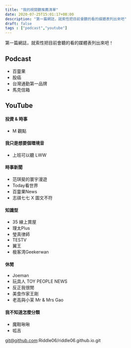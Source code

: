 ```yaml
---
title: "我的視閱聽推薦清單"
date: 2020-07-25T15:01:17+08:00
description: "第一篇網誌，就索性把目前會聽的看的媒體表列出來吧"
draft: false
tags : ["podcast","youtube"]
---
```


第一篇網誌，就索性把目前會聽的看的媒體表列出來吧！
<!--more-->
## Podcast
- 百靈果
- 股癌
- 台灣通勤第一品牌
- 馬克信箱

## YouTube

#### 投資 & 時事
- M 觀點

#### 我只是想要個環境音
- 上班可以聽 LWW

#### 時事新聞
- 范琪斐的寰宇漫遊
- Today看世界
- 百靈果News
- 志祺七七 X 圖文不符

#### 知識型
- 35 線上賞屋
- 理太Plus
- 瑩真律師
- TESTV
- 翼王
- 极客湾Geekerwan

#### 休閒
- Joeman
- 玩具人 TOY PEOPLE NEWS
- 反正我很閒
- 美食作家王剛
- 老高與小茉 Mr & Mrs Gao

#### 我不知道怎麼分類
- 魔鞋啾啾
- 呱吉

git@github.com:Riddle06/riddle06.github.io.git